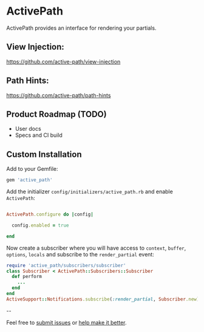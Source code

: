 # ActivePath
ActivePath provides an interface for rendering your partials. 


## View Injection:

https://github.com/active-path/view-injection


## Path Hints:

https://github.com/active-path/path-hints


## Product Roadmap (TODO)

* User docs
* Specs and CI build


## Custom Installation 

Add to your Gemfile:

```ruby
gem 'active_path'
```

Add the initializer `config/initializers/active_path.rb` and enable `ActivePath`:

```ruby

ActivePath.configure do |config|

  config.enabled = true

end

```

Now create a subscriber where you will have access to `context`, `buffer`, `options`, `locals` and subscribe to the `render_partial` event:

```ruby
require 'active_path/subscribers/subscriber'
class Subscriber < ActivePath::Subscribers::Subscriber
  def perform
    ...
  end
end
ActiveSupport::Notifications.subscribe(:render_partial, Subscriber.new)
```


--

Feel free to [submit issues](https://github.com/active-path/core/issues) or [help make it better](https://github.com/active-path/core/pulls).